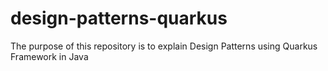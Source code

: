 # design-patterns-quarkus
The purpose of this repository is to explain Design Patterns using Quarkus Framework in Java
